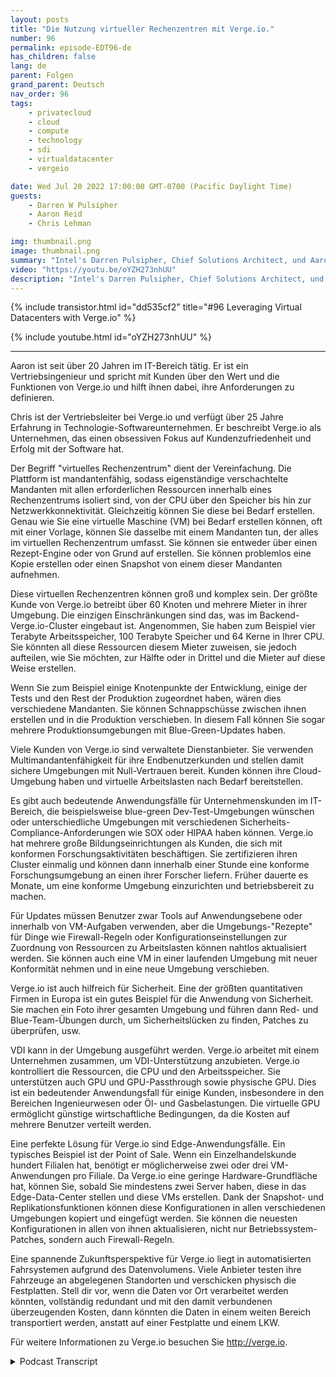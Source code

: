 ```yaml
---
layout: posts
title: "Die Nutzung virtueller Rechenzentren mit Verge.io."
number: 96
permalink: episode-EDT96-de
has_children: false
lang: de
parent: Folgen
grand_parent: Deutsch
nav_order: 96
tags:
    - privatecloud
    - cloud
    - compute
    - technology
    - sdi
    - virtualdatacenter
    - vergeio

date: Wed Jul 20 2022 17:00:00 GMT-0700 (Pacific Daylight Time)
guests:
    - Darren W Pulsipher
    - Aaron Reid
    - Chris Lehman

img: thumbnail.png
image: thumbnail.png
summary: "Intel's Darren Pulsipher, Chief Solutions Architect, und Aaron Reid, Principal Systems Engineer, sowie Chris Lehman, Senior VP of Sales, diskutieren Anwendungsfälle für die Virtual Data Center-Software von Verge.io."
video: "https://youtu.be/oYZH273nhUU"
description: "Intel's Darren Pulsipher, Chief Solutions Architect, und Aaron Reid, Principal Systems Engineer, sowie Chris Lehman, Senior VP of Sales, diskutieren Anwendungsfälle für die Virtual Data Center-Software von Verge.io."
---
```


<div>
{% include transistor.html id="dd535cf2" title="#96 Leveraging Virtual Datacenters with Verge.io" %}

{% include youtube.html id="oYZH273nhUU" %}
</div>

---

Aaron ist seit über 20 Jahren im IT-Bereich tätig. Er ist ein Vertriebsingenieur und spricht mit Kunden über den Wert und die Funktionen von Verge.io und hilft ihnen dabei, ihre Anforderungen zu definieren.

Chris ist der Vertriebsleiter bei Verge.io und verfügt über 25 Jahre Erfahrung in Technologie-Softwareunternehmen. Er beschreibt Verge.io als Unternehmen, das einen obsessiven Fokus auf Kundenzufriedenheit und Erfolg mit der Software hat.

Der Begriff "virtuelles Rechenzentrum" dient der Vereinfachung. Die Plattform ist mandantenfähig, sodass eigenständige verschachtelte Mandanten mit allen erforderlichen Ressourcen innerhalb eines Rechenzentrums isoliert sind, von der CPU über den Speicher bis hin zur Netzwerkkonnektivität. Gleichzeitig können Sie diese bei Bedarf erstellen. Genau wie Sie eine virtuelle Maschine (VM) bei Bedarf erstellen können, oft mit einer Vorlage, können Sie dasselbe mit einem Mandanten tun, der alles im virtuellen Rechenzentrum umfasst. Sie können sie entweder über einen Rezept-Engine oder von Grund auf erstellen. Sie können problemlos eine Kopie erstellen oder einen Snapshot von einem dieser Mandanten aufnehmen.

Diese virtuellen Rechenzentren können groß und komplex sein. Der größte Kunde von Verge.io betreibt über 60 Knoten und mehrere Mieter in ihrer Umgebung. Die einzigen Einschränkungen sind das, was im Backend-Verge.io-Cluster eingebaut ist. Angenommen, Sie haben zum Beispiel vier Terabyte Arbeitsspeicher, 100 Terabyte Speicher und 64 Kerne in Ihrer CPU. Sie könnten all diese Ressourcen diesem Mieter zuweisen, sie jedoch aufteilen, wie Sie möchten, zur Hälfte oder in Drittel und die Mieter auf diese Weise erstellen.

Wenn Sie zum Beispiel einige Knotenpunkte der Entwicklung, einige der Tests und den Rest der Produktion zugeordnet haben, wären dies verschiedene Mandanten. Sie können Schnappschüsse zwischen ihnen erstellen und in die Produktion verschieben. In diesem Fall können Sie sogar mehrere Produktionsumgebungen mit Blue-Green-Updates haben.

Viele Kunden von Verge.io sind verwaltete Dienstanbieter. Sie verwenden Multimandantenfähigkeit für ihre Endbenutzerkunden und stellen damit sichere Umgebungen mit Null-Vertrauen bereit. Kunden können ihre Cloud-Umgebung haben und virtuelle Arbeitslasten nach Bedarf bereitstellen.

Es gibt auch bedeutende Anwendungsfälle für Unternehmenskunden im IT-Bereich, die beispielsweise blue-green Dev-Test-Umgebungen wünschen oder unterschiedliche Umgebungen mit verschiedenen Sicherheits-Compliance-Anforderungen wie SOX oder HIPAA haben können. Verge.io hat mehrere große Bildungseinrichtungen als Kunden, die sich mit konformen Forschungsaktivitäten beschäftigen. Sie zertifizieren ihren Cluster einmalig und können dann innerhalb einer Stunde eine konforme Forschungsumgebung an einen ihrer Forscher liefern. Früher dauerte es Monate, um eine konforme Umgebung einzurichten und betriebsbereit zu machen.

Für Updates müssen Benutzer zwar Tools auf Anwendungsebene oder innerhalb von VM-Aufgaben verwenden, aber die Umgebungs-"Rezepte" für Dinge wie Firewall-Regeln oder Konfigurationseinstellungen zur Zuordnung von Ressourcen zu Arbeitslasten können nahtlos aktualisiert werden. Sie können auch eine VM in einer laufenden Umgebung mit neuer Konformität nehmen und in eine neue Umgebung verschieben.

Verge.io ist auch hilfreich für Sicherheit. Eine der größten quantitativen Firmen in Europa ist ein gutes Beispiel für die Anwendung von Sicherheit. Sie machen ein Foto ihrer gesamten Umgebung und führen dann Red- und Blue-Team-Übungen durch, um Sicherheitslücken zu finden, Patches zu überprüfen, usw.

VDI kann in der Umgebung ausgeführt werden. Verge.io arbeitet mit einem Unternehmen zusammen, um VDI-Unterstützung anzubieten. Verge.io kontrolliert die Ressourcen, die CPU und den Arbeitsspeicher. Sie unterstützen auch GPU und GPU-Passthrough sowie physische GPU. Dies ist ein bedeutender Anwendungsfall für einige Kunden, insbesondere in den Bereichen Ingenieurwesen oder Öl- und Gasbelastungen. Die virtuelle GPU ermöglicht günstige wirtschaftliche Bedingungen, da die Kosten auf mehrere Benutzer verteilt werden.

Eine perfekte Lösung für Verge.io sind Edge-Anwendungsfälle. Ein typisches Beispiel ist der Point of Sale. Wenn ein Einzelhandelskunde hundert Filialen hat, benötigt er möglicherweise zwei oder drei VM-Anwendungen pro Filiale. Da Verge.io eine geringe Hardware-Grundfläche hat, können Sie, sobald Sie mindestens zwei Server haben, diese in das Edge-Data-Center stellen und diese VMs erstellen. Dank der Snapshot- und Replikationsfunktionen können diese Konfigurationen in allen verschiedenen Umgebungen kopiert und eingefügt werden. Sie können die neuesten Konfigurationen in allen von ihnen aktualisieren, nicht nur Betriebssystem-Patches, sondern auch Firewall-Regeln.

Eine spannende Zukunftsperspektive für Verge.io liegt in automatisierten Fahrsystemen aufgrund des Datenvolumens. Viele Anbieter testen ihre Fahrzeuge an abgelegenen Standorten und verschicken physisch die Festplatten. Stell dir vor, wenn die Daten vor Ort verarbeitet werden könnten, vollständig redundant und mit den damit verbundenen überzeugenden Kosten, dann könnten die Daten in einem weiten Bereich transportiert werden, anstatt auf einer Festplatte und einem LKW.

Für weitere Informationen zu Verge.io besuchen Sie http://verge.io.



<details>
<summary> Podcast Transcript </summary>

<p></p>

</details>
